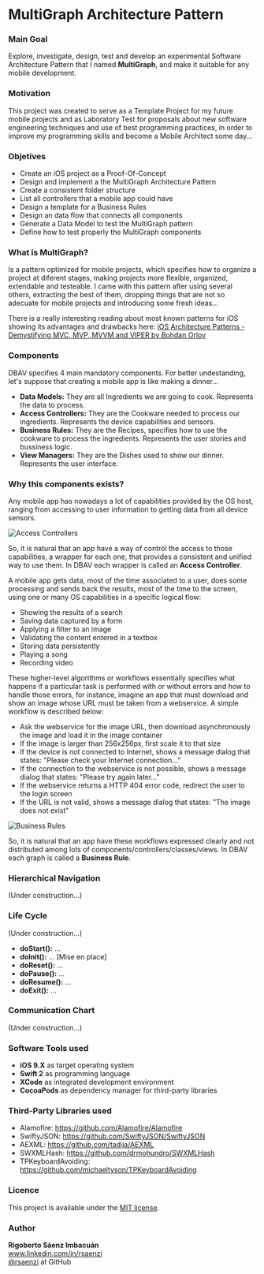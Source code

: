 # MultiGraph Architecture Pattern

### Main Goal
Explore, investigate, design, test and develop an experimental Software Architecture Pattern that I named **MultiGraph**, and make it suitable for any mobile development.

### Motivation
This project was created to serve as a Template Project for my future mobile projects and as Laboratory Test for proposals about new software engineering techniques and use of best programming practices, in order to improve my programming skills and become a Mobile Architect some day...

### Objetives
* Create an iOS project as a Proof-Of-Concept
* Design and implement a the MultiGraph Architecture Pattern
* Create a consistent folder structure
* List all controllers that a mobile app could have
* Design a template for a Business Rules
* Design an data flow that connects all components
* Generate a Data Model to test the MultiGraph pattern
* Define how to test properly the MultiGraph components

### What is MultiGraph?
Is a pattern optimized for mobile projects, which specifies how to organize a project at diferent stages, making projects more flexible, organized, extendable and testeable. I came with this pattern after using several others, extracting the best of them, dropping things that are not so adecuate for mobile projects and introducing some fresh ideas...

There is a really interesting reading about most known patterns for iOS showing its advantages and drawbacks here:
[iOS Architecture Patterns - Demystifying MVC, MVP, MVVM and VIPER by Bohdan Orlov](https://medium.com/ios-os-x-development/ios-architecture-patterns-ecba4c38de52)

### Components
DBAV specifies 4 main mandatory components. For better undestanding, let's suppose that creating a mobile app is like making a dinner...
* **Data Models:** They are all Ingredients we are going to cook. Represents the data to process.
* **Access Controllers:** They are the Cookware needed to process our ingredients. Represents the device capabilities and sensors.
* **Business Rules:** They are the Recipes, specifies how to use the cookware to process the ingredients. Represents the user stories and bussiness logic.
* **View Managers:** They are the Dishes used to show our dinner. Represents the user interface.

### Why this components exists?
Any mobile app has nowadays a lot of capabilities provided by the OS host, ranging from accessing to user information to getting data from all device sensors.

![Access Controllers](https://cloud.githubusercontent.com/assets/2594928/18102670/fcb859aa-6eb8-11e6-9978-545818412cc2.png)

So, it is natural that an app have a way of control the access to those capabilities, a wrapper for each one, that provides a consistent and unified way to use them. In DBAV each wrapper is called an **Access Controller**.


A mobile app gets data, most of the time associated to a user, does some processing and sends back the results, most of the time to the screen, using one or many OS capabilities in a specific logical flow:
* Showing the results of a search
* Saving data captured by a form
* Applying a filter to an image
* Validating the content entered in a textbox
* Storing data persistently
* Playing a song
* Recording video

These higher-level algorithms or workflows essentially specifies what happens if a particular task is performed with or without errors and how to handle those errors, for instance, imagine an app that must download and show an image whose URL must be taken from a webservice. A simple workflow is described below:
* Ask the webservice for the image URL, then download asynchronously the image and load it in the image container
* If the image is larger than 256x256px, first scale it to that size
* If the device is not connected to Internet, shows a message dialog that states: "Please check your Internet connection..."
* If the connection to the webservice is not possible, shows a message dialog that states: "Please try again later..."
* If the webservice returns a HTTP 404 error code, redirect the user to the login screen
* If the URL is not valid, shows a message dialog that states: "The image does not exist"

![Business Rules](https://cloud.githubusercontent.com/assets/2594928/18102677/026999c2-6eb9-11e6-96c7-61ce914e4384.png)

So, it is natural that an app have these workflows expressed clearly and not distributed among lots of components/controllers/classes/views. In DBAV each graph is called a **Business Rule**.


### Hierarchical Navigation
(Under construction...)

### Life Cycle
(Under construction...)
* **doStart():** ...
* **doInit():** ... [Mise en place]
* **doReset():** ...
* **doPause():** ...
* **doResume():** ...
* **doExit():** ...

### Communication Chart
(Under construction...)

### Software Tools used
* **iOS 9.X** as target operating system  
* **Swift 2** as programming language  
* **XCode** as integrated development environment
* **CocoaPods** as dependency manager for third-party libraries

### Third-Party Libraries used
* Alamofire: https://github.com/Alamofire/Alamofire
* SwiftyJSON: https://github.com/SwiftyJSON/SwiftyJSON
* AEXML: https://github.com/tadija/AEXML
* SWXMLHash: https://github.com/drmohundro/SWXMLHash
* TPKeyboardAvoiding: https://github.com/michaeltyson/TPKeyboardAvoiding

### Licence
This project is available under the [MIT license](http://opensource.org/licenses/mit-license.php).

### Author
**Rigoberto Sáenz Imbacuán**  
www.linkedin.com/in/rsaenzi  
[@rsaenzi](https://github.com/rsaenzi/) at GitHub
